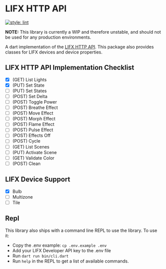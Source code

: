 # LIFX HTTP API

[![style: lint](https://img.shields.io/badge/style-lint-4BC0F5.svg)](https://pub.dev/packages/lint)

**NOTE:** This library is currently a WIP and therefore unstable, and should not be used for any production environments.

A dart implementation of the [LIFX HTTP
API](https://api.developer.lifx.com/docs/introduction). This package also
provides classes for LIFX devices and device properties.


## LIFX HTTP API Implementation Checklist

- [x] (GET) List Lights
- [x] (PUT) Set State
- [ ] (PUT) Set States
- [ ] (POST) Set Delta
- [ ] (POST) Toggle Power
- [ ] (POST) Breathe Effect
- [ ] (POST) Move Effect
- [ ] (POST) Morph Effect
- [ ] (POST) Flame Effect
- [ ] (POST) Pulse Effect
- [ ] (POST) Effects Off
- [ ] (POST) Cycle
- [ ] (GET) List Scenes
- [ ] (PUT) Activate Scene
- [ ] (GET) Validate Color
- [ ] (POST) Clean

## LIFX Device Support

- [x] Bulb
- [ ] Multizone
- [ ] Tile

## Repl

This library also ships with a command line REPL to use the library. To use it:

- Copy the .env example: `cp .env.example .env`
- Add your LIFX Developer API key to the .env file
- Run `dart run bin/cli.dart`
- Run `help` in the REPL to get a list of available commands.

